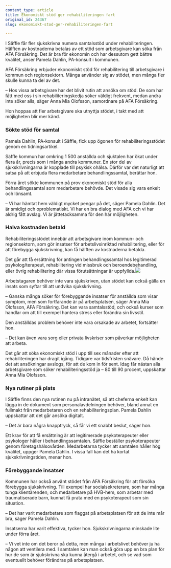 ```yaml
---
content_type: article
title: Ekonomiskt stöd ger rehabiliteringen fart
original_id: 24367
slug: ekonomiskt-stod-ger-rehabiliteringen-fart

---
```


I Säffle får fler sjukskrivna numera samtalsstöd under rehabiliteringen. Hälften av kostnaderna betalas av ett stöd som arbetsgivare kan söka från AFA Försäkring. Det är bra för ekonomin och har dessutom gett bättre kvalitet, anser Pamela Dahlin, PA-konsult i kommunen.

AFA Försäkring erbjuder ekonomiskt stöd för rehabilitering till arbetsgivare i kommun och regionsektorn. Många använder sig av stödet, men många fler skulle kunna ta del av det.

– Hos vissa arbetsgivare har det blivit rutin att ansöka om stöd. De som har fått med oss i sin rehabiliteringskedja söker väldigt frekvent, medan andra inte söker alls, säger Anna Mia Olofsson, samordnare på AFA Försäkring.

Hon hoppas att fler arbetsgivare ska utnyttja stödet, i takt med att möjligheten blir mer känd.

### Sökte stöd för samtal

Pamela Dahlin, PA-konsult i Säffle, fick upp ögonen för rehabiliteringsstödet genom en tidningsartikel.

Säffle kommun har omkring 1 500 anställda och sjuktalen har ökat under flera år, precis som i många andra kommuner. En stor del av sjukskrivningarna är kopplade till psykisk ohälsa. Därför var det naturligt att satsa på att erbjuda flera medarbetare behandlingssamtal, berättar hon.

Förra året sökte kommunen på prov ekonomiskt stöd för alla behandlingssamtal som medarbetare behövde. Det visade sig vara enkelt och lönsamt.

– Vi har hämtat hem väldigt mycket pengar på det, säger Pamela Dahlin. Det är smidigt och oproblematiskt. Vi har en bra dialog med AFA och vi har aldrig fått avslag. Vi är jättetacksamma för den här möjligheten.

### Halva kostnaden betald

Rehabiliteringsstödet innebär att arbetsgivare inom kommun- och regionsektorn, som gör insatser för arbetslivsinriktad rehabilitering, eller för att förebygga sjukskrivning, kan få hälften av kostnaderna betalda.

Det går att få ersättning för antingen behandlingssamtal hos legitimerad psykolog/terapeut, rehabilitering vid missbruk och beroendebehandling, eller övrig rehabilitering där vissa förutsättningar är uppfyllda.[![](https://www.suntarbetsliv.se/wp-content/uploads/2017/03/200x200-anna-mia-olofsson.jpg)](https://www.suntarbetsliv.se/wp-content/uploads/2017/03/200x200-anna-mia-olofsson.jpg)

Arbetstagaren behöver inte vara sjukskriven, utan stödet kan också gälla en insats som syftar till att undvika sjukskrivning.

– Ganska många söker för förebyggande insatser för anställda som visar symptom, men som fortfarande är på arbetsplatsen, säger Anna Mia Olofsson, AFA Försäkring. Det kan vara samtalsstöd, och också kurser som handlar om att till exempel hantera stress eller förändra sin livsstil.

Den anställdas problem behöver inte vara orsakade av arbetet, fortsätter hon.

– Det kan även vara sorg eller privata livskriser som påverkar möjligheten att arbeta.

Det går att söka ekonomiskt stöd i upp till sex månader efter att rehabiliteringen har dragit igång. Tidigare var tidsfristen snävare. Då hände det att ansökningar avslogs, för att de kom in för sent. Idag får nästan alla arbetsgivare som söker rehabiliteringsstöd ja – 80 till 90 procent, uppskattar Anna Mia Olofsson.

### Nya rutiner på plats

I Säffle finns den nya rutinen nu på intranätet, så att cheferna enkelt kan lägga in de dokument som personalavdelningen behöver, bland annat en fullmakt från medarbetaren och en rehabiliteringsplan. Pamela Dahlin uppskattar att det går ansöka digitalt.

– Det är bara några knapptryck, så får vi ett snabbt beslut, säger hon.

Ett krav för att få ersättning är att legitimerade psykoterapeuter eller psykologer håller i behandlingssamtalen. Säffle beställer psykoterapeuter genom företagshälsovården. Medarbetarna tycker att samtalen håller hög kvalitet, uppger Pamela Dahlin. I vissa fall kan det ha kortat sjukskrivningstiden, menar hon.

### Förebyggande insatser

Kommunen har också använt stödet från AFA Försäkring för att försöka förebygga sjukskrivning. Till exempel har socialsekreterare, som har många tunga klientärenden, och medarbetare på HVB-hem, som arbetar med traumatiserade barn, kunnat få prata med en psykoterapeut som sin situation.

– Det har varit medarbetare som flaggat på arbetsplatsen för att de inte mår bra, säger Pamela Dahlin.

Insatserna har varit effektiva, tycker hon. Sjukskrivningarna minskade lite under förra året.

– Vi vet inte om det beror på detta, men många i arbetslivet behöver ju ha någon att ventilera med. I samtalen kan man också göra upp en bra plan för hur de som är sjukskrivna ska kunna återgå i arbetet, och se vad som eventuellt behöver förändras på arbetsplatsen.

